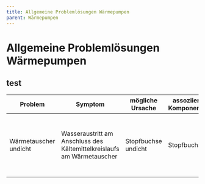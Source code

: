 ```yaml
---
title: Allgemeine Problemlösungen Wärmepumpen
parent: Wärmepumpen
---
```


# Allgemeine Problemlösungen Wärmepumpen
## test
| Problem | Symptom | mögliche Ursache | assoziierte Komponenten | Problembehebung |
| --- | --- | --- | --- | --- |
| Wärmetauscher undicht | Wasseraustritt am Anschluss des Kältemittelkreislaufs am Wärmetauscher | Stopfbuchse undicht | Stopfbuchse | Möglichkeit 1: Mutter an Stopfbuchse ***vorsichtig*** anziehen Möglichkeit 2: Stopfbuchse ersetzen |
